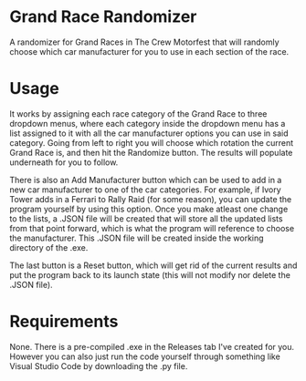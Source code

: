 # Grand Race Randomizer
A randomizer for Grand Races in The Crew Motorfest that will randomly choose which car manufacturer for you to use in each section of the race.

# Usage
It works by assigning each race category of the Grand Race to three dropdown menus, where each category inside the dropdown menu has a list assigned to it with all the car manufacturer options you can use in said category. Going from left to right you will choose which rotation the current Grand Race is, and then hit the Randomize button. The results will populate underneath for you to follow.

There is also an Add Manufacturer button which can be used to add in a new car manufacturer to one of the car categories. For example, if Ivory Tower adds in a Ferrari to Rally Raid (for some reason), you can update the program yourself by using this option. Once you make atleast one change to the lists, a .JSON file will be created that will store all the updated lists from that point forward, which is what the program will reference to choose the manufacturer. This .JSON file will be created inside the working directory of the .exe.

The last button is a Reset button, which will get rid of the current results and put the program back to its launch state (this will not modify nor delete the .JSON file).

# Requirements
None. There is a pre-compiled .exe in the Releases tab I've created for you. However you can also just run the code yourself through something like Visual Studio Code by downloading the .py file.
